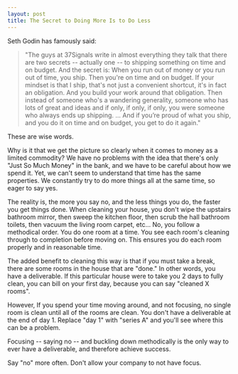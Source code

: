 ```yaml
---
layout: post
title: The Secret to Doing More Is to Do Less
---
```


Seth Godin has famously said:

> "The guys at 37Signals write in almost everything they talk that there are two secrets -- actually one -- to shipping something on time and on budget. And the secret is: When you run out of money or you run out of time, you ship. Then you're on time and on budget. If your mindset is that I ship, that's not just a convenient shortcut, it's in fact an obligation. And you build your work around that obligation. Then instead of someone who's a wandering generality, someone who has lots of great and ideas and if only, if only, if only, you were someone who always ends up shipping. ... And if you’re proud of what you ship, and you do it on time and on budget, you get to do it again."

These are wise words.

Why is it that we get the picture so clearly when it comes to money as a
limited commodity? We have no problems with the idea that there's only "Just So
Much Money" in the bank, and we have to be careful about how we spend it. Yet,
we can't seem to understand that time has the same properties. We constantly
try to do more things all at the same time, so eager to say yes.

The reality is, the more you say no, and the less things you do, the faster you
get things done. When cleaning your house, you don't wipe the upstairs bathroom
mirror, then sweep the kitchen floor, then scrub the hall bathroom toilets,
then vacuum the living room carpet, etc... No, you follow a methodical order.
You do one room at a time. You see each room's cleaning through to completion
before moving on. This ensures you do each room properly and in reasonable
time.

The added benefit to cleaning this way is that if you must take a break, there
are some rooms in the house that are "done." In other words, you have a
deliverable. If this particular house were to take you 2 days to fully clean,
you can bill on your first day, because you can say "cleaned X rooms".

However, If you spend your time moving around, and not focusing, no single room
is clean until all of the rooms are clean. You don't have a deliverable at the
end of day 1. Replace "day 1" with "series A" and you'll see where this can be
a problem.

Focusing -- saying no -- and buckling down methodically is the only way to
ever have a deliverable, and therefore achieve success.

Say "no" more often. Don't allow your company to not have focus.
